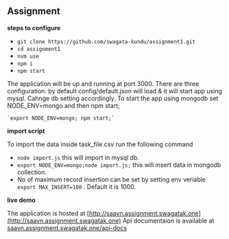 ## Assignment

**steps to configure**

 - `git clone https://github.com/swagata-kundu/assignment1.git`
 - `cd assignment1`
 - `nvm use`
 - `npm i`
 - `npm start` 

The application will be up and running at port 3000. There are three configuration. by default config/default.json will load & it will start app using mysql. Cahnge db setting accordingly. To start the app using mongodb set NODE_ENV=mongo and then npm start;

    `export NODE_ENV=mongo; npm start;`

**import script**

To import the data inside task_file.csv run the following command

 - `node import.js` this will import in mysql db.
 - `export NODE_ENV=mongo;node import.js;` this will insert data in mongodb collection.
 - No of maximum record insertion can be set by setting env veriable `export MAX_INSERT=100` . Default it is 1000.

**live demo**

The application is hosted at [http://saavn.assignment.swagatak.one](http://saavn.assignment.swagatak.one)
Api documentaion is available at [saavn.assignment.swagatak.one/api-docs](saavn.assignment.swagatak.one/api-docs)